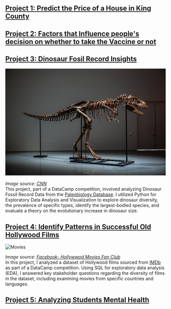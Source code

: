 ## [Project 1: Predict the Price of a House in King County](https://github.com/jshahna/King-County-House-Prices/blob/main/Group_Final_Project_CharryDeandres_KanizSyeda_ShahnazJalali.pdf)

## [Project 2: Factors that Influence people's decision on whether to take the Vaccine or not](https://github.com/jshahna/H1N1-and-Seasonal-Flu-Vaccine/blob/main/Vaccince%20Data%20Analysis%20Report.pdf)

## [Project 3: Dinosaur Fosil Record Insights](https://github.com/jshahna/Dinosaur-Fossil-Record-Insights/blob/main/Dinosaurs-fossil-insights.ipynb)

![Dinosaur](Dinosaur.png)

*Image source: [CNN](https://www.cnn.com/style/article/gorgosaurus-dinosaur-skeleton-auction-scn/index.html)*<br>
This project, part of a DataCamp competition, involved analyzing Dinosaur Fossil Record Data from the [Paleobiology Database](https://paleobiodb.org/#/). I utilized Python for Exploratory Data Analysis and Visualization to explore dinosaur diversity, the prevalence of specific types, identify the largest-bodied species, and evaluate a theory on the evolutionary increase in dinosaur size.

## [Project 4: Identify Patterns in Successful Old Hollywood Films](https://github.com/jshahna/Successful-Hollywood-Movies/blob/main/Successful-Hollywood-Movies.ipynb)

![Movies](Movies.png)

*Image source: [Facebook- Hollywwod Movies Fan Club](https://www.facebook.com/photo/?fbid=164221032917998&set=a.164221019584666)* <br>
In this project, I analyzed a dataset of Hollywood films sourced from [IMDb](https://www.imdb.com/) as part of a DataCamp competition. Using SQL for exploratory data analysis (EDA), I answered key stakeholder questions regarding the diversity of films in the dataset, including examining movies from specific countries and languages. 

## [Project 5: Analyzing Students Mental Health](https://www.datacamp.com/datalab/w/50aac941-ec39-4255-ae6e-0d4378eaa82e/edit)
